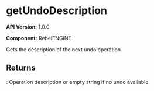 # getUndoDescription

**API Version:** 1.0.0

**Component:** RebelENGINE

Gets the description of the next undo operation

## Returns

: Operation description or empty string if no undo available


